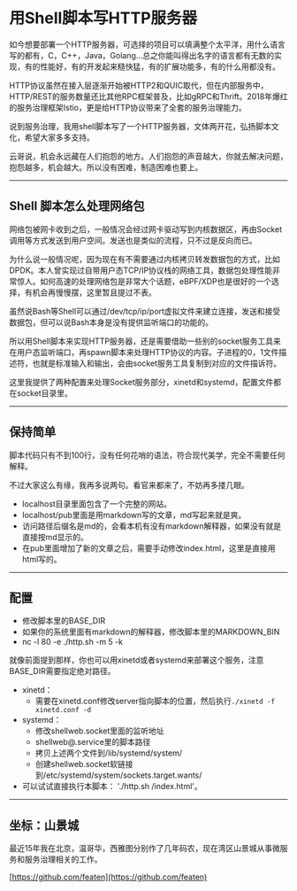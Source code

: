 # 用Shell脚本写HTTP服务器

如今想要部署一个HTTP服务器，可选择的项目可以填满整个太平洋，用什么语言写的都有，C，C++，Java，Golang...总之你能叫得出名字的语言都有无数的实现，有的性能好，有的开发起来糙快猛，有的扩展功能多，有的什么用都没有。

HTTP协议虽然在接入层逐渐开始被HTTP2和QUIC取代，但在内部服务中，HTTP/REST的服务数量还比其他RPC框架普及，比如gRPC和Thrift。2018年爆红的服务治理框架Istio，更是给HTTP协议带来了全套的服务治理能力。

说到服务治理，我用shell脚本写了一个HTTP服务器，文体两开花，弘扬脚本文化，希望大家多多支持。

云哥说，机会永远藏在人们抱怨的地方。人们抱怨的声音越大，你就去解决问题，抱怨越多，机会越大。所以没有困难，制造困难也要上。


---
## Shell 脚本怎么处理网络包

网络包被网卡收到之后，一般情况会经过网卡驱动写到内核数据区，再由Socket调用等方式发送到用户空间。发送也是类似的流程，只不过是反向而已。

为什么说一般情况呢，因为现在有不需要通过内核拷贝转发数据包的方式，比如DPDK。本人曾实现过自带用户态TCP/IP协议栈的网络工具，数据包处理性能非常惊人。如何高速的处理网络包是非常大个话题，eBPF/XDP也是很好的一个选择，有机会再慢慢摆，这里暂且提过不表。

虽然说Bash等Shell可以通过/dev/tcp/ip/port虚拟文件来建立连接，发送和接受数据包，但可以说Bash本身是没有提供监听端口的功能的。

所以用Shell脚本来实现HTTP服务器，还是需要借助一些别的socket服务工具来在用户态监听端口，再spawn脚本来处理HTTP协议的内容。子进程的0，1文件描述符，也就是标准输入和输出，会由socket服务工具复制到对应的文件描诉符。

这里我提供了两种配置来处理Socket服务部分，xinetd和systemd，配置文件都在socket目录里。


---
## 保持简单

脚本代码只有不到100行，没有任何花哨的语法，符合现代美学，完全不需要任何解释。

不过大家这么有缘，我再多说两句。看官来都来了，不妨再多搂几眼。

* localhost目录里面包含了一个完整的网站。
* localhost/pub里面是用markdown写的文章，md写起来就是爽。
* 访问路径后缀名是md的，会看本机有没有markdown解释器，如果没有就是直接按md显示的。
* 在pub里面增加了新的文章之后，需要手动修改index.html，这里是直接用html写的。


---
## 配置

* 修改脚本里的BASE_DIR
* 如果你的系统里面有markdown的解释器，修改脚本里的MARKDOWN_BIN
* nc -l 80 -e ./http.sh -m 5 -k

就像前面提到那样，你也可以用xinetd或者systemd来部署这个服务，注意BASE_DIR需要指定绝对路径。

* xinetd：
    - 需要在xinetd.conf修改server指向脚本的位置，然后执行`./xinetd -f xinetd.conf -d` 
* systemd：
    - 修改shellweb.socket里面的监听地址
    - shellweb@.service里的脚本路径
    - 拷贝上述两个文件到/lib/systemd/system/
    - 创建shellweb.socket软链接到/etc/systemd/system/sockets.target.wants/
* 可以试试直接执行本脚本： './http.sh /index.html'。

---
## 坐标：山景城

最近15年我在北京，温哥华，西雅图分别作了几年码农，现在湾区山景城从事微服务和服务治理相关的工作。

[https://github.com/featen](https://github.com/featen)



